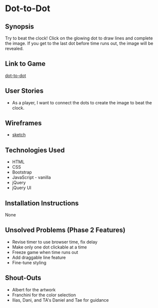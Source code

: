 # Dot-to-Dot

## Synopsis
Try to beat the clock! Click on the glowing dot to draw lines and complete the image. If you get to the last dot before time runs out, the image will be revealed.


## Link to Game
[dot-to-dot](http://dot-to-dot.bitballoon.com/)


## User Stories
* As a player, I want to connect the dots to create the image to beat the clock.


## Wireframes
* [sketch](https://github.com/cjyueh/Dot-to-Dot/blob/master/wireframe.JPG)


## Technologies Used
* HTML
* CSS
* Bootstrap
* JavaScript - vanilla
* jQuery
* jQuery UI


## Installation Instructions
None


## Unsolved Problems (Phase 2 Features)
* Revise timer to use browser time, fix delay
* Make only one dot clickable at a time
* Freeze game when time runs out
* Add draggable line feature
* Fine-tune styling


## Shout-Outs
* Albert for the artwork
* Franchini for the color selection
* Ilias, Dani, and TA's Daniel and Tae for guidance